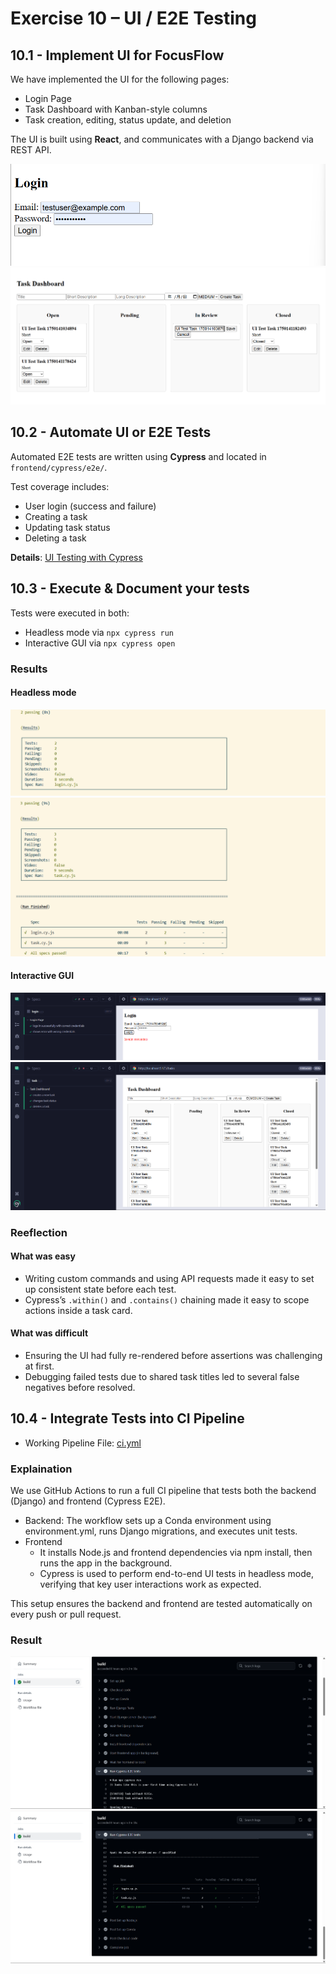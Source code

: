 # Exercise 10 – UI / E2E Testing 

## 10.1 - Implement UI for FocusFlow

We have implemented the UI for the following pages:
- Login Page
- Task Dashboard with Kanban-style columns
- Task creation, editing, status update, and deletion

The UI is built using **React**, and communicates with a Django backend via REST API.

![Login Screenshot](/docs/images/UI/login_page.png)
![Task Dashboard Screenshot](/docs//images/UI/task_dashboard.png)

## 10.2 - Automate UI or E2E Tests

Automated E2E tests are written using **Cypress** and located in `frontend/cypress/e2e/`.

Test coverage includes:
- User login (success and failure)
- Creating a task
- Updating task status
- Deleting a task

**Details**: [UI Testing with Cypress](/frontend/cypress/README.md)

## 10.3 - Execute & Document your tests

Tests were executed in both:
- Headless mode via `npx cypress run`
- Interactive GUI via `npx cypress open`

### Results
#### Headless mode

![10_headless_mode-1](/docs/images/test_result/10_headless_mode-1.png)
![10_headless_mode-2](/docs/images/test_result/10_headless_mode-2.png)

#### Interactive GUI

![10_interactive_GUI-1](/docs/images/test_result/10_interactive_GUI-1.png)
![10_interactive_GUI-2](/docs/images/test_result/10_interactive_GUI-2.png)

### Reeflection
#### What was easy
- Writing custom commands and using API requests made it easy to set up consistent state before each test.
- Cypress’s `.within()` and `.contains()` chaining made it easy to scope actions inside a task card.

#### What was difficult
- Ensuring the UI had fully re-rendered before assertions was challenging at first.
- Debugging failed tests due to shared task titles led to several false negatives before resolved.

## 10.4 - Integrate Tests into CI Pipeline

- Working Pipeline File: [ci.yml](/.github/workflows/ci.yml)

### Explaination
We use GitHub Actions to run a full CI pipeline that tests both the backend (Django) and frontend (Cypress E2E).
- Backend: The workflow sets up a Conda environment using environment.yml, runs Django migrations, and executes unit tests.
- Frontend
    - It installs Node.js and frontend dependencies via npm install, then runs the app in the background.
    - Cypress is used to perform end-to-end UI tests in headless mode, verifying that key user interactions work as expected.

This setup ensures the backend and frontend are tested automatically on every push or pull request.

### Result
![10_CI_GH_Action-1](/docs/images/test_result/10_CI_GH_Action-1.png)
![10_CI_GH_Action-2](/docs/images/test_result/10_CI_GH_Action-2.png)